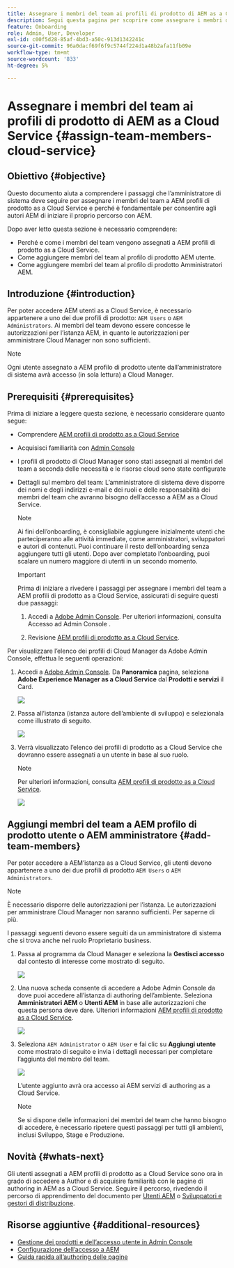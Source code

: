 ```yaml
---
title: Assegnare i membri del team ai profili di prodotto di AEM as a Cloud Service
description: Segui questa pagina per scoprire come assegnare i membri del team a AEM profili di prodotto as a Cloud Service
feature: Onboarding
role: Admin, User, Developer
exl-id: c00f5d28-85af-4bd3-a50c-913d1342241c
source-git-commit: 96a0dacf69f6f9c5744f224d1a48b2afa11fb09e
workflow-type: tm+mt
source-wordcount: '833'
ht-degree: 5%

---
```


# Assegnare i membri del team ai profili di prodotto di AEM as a Cloud Service {#assign-team-members-cloud-service}

## Obiettivo {#objective}

Questo documento aiuta a comprendere i passaggi che l’amministratore di sistema deve seguire per assegnare i membri del team a AEM profili di prodotto as a Cloud Service e perché è fondamentale per consentire agli autori AEM di iniziare il proprio percorso con AEM.

Dopo aver letto questa sezione è necessario comprendere:

* Perché e come i membri del team vengono assegnati a AEM profili di prodotto as a Cloud Service.
* Come aggiungere membri del team al profilo di prodotto AEM utente.
* Come aggiungere membri del team al profilo di prodotto Amministratori AEM.


## Introduzione {#introduction}

Per poter accedere AEM utenti as a Cloud Service, è necessario appartenere a uno dei due profili di prodotto:  `AEM Users` o `AEM Administrators`. Ai membri del team devono essere concesse le autorizzazioni per l’istanza AEM, in quanto le autorizzazioni per amministrare Cloud Manager non sono sufficienti.

>[!NOTE]
>Ogni utente assegnato a AEM profilo di prodotto utente dall’amministratore di sistema avrà accesso (in sola lettura) a Cloud Manager.

## Prerequisiti {#prerequisites}

Prima di iniziare a leggere questa sezione, è necessario considerare quanto segue:

* Comprendere [AEM profili di prodotto as a Cloud Service](https://experienceleague.adobe.com/docs/experience-manager-cloud-service/onboarding/onboarding-concepts/aem-cs-team-product-profiles.html?lang=en#aem-product-profiles)
* Acquisisci familiarità con [Admin Console](https://experienceleague.adobe.com/docs/experience-manager-cloud-service/onboarding/onboarding-concepts/admin-console.html?lang=en)
* I profili di prodotto di Cloud Manager sono stati assegnati ai membri del team a seconda delle necessità e le risorse cloud sono state configurate
* Dettagli sul membro del team: L’amministratore di sistema deve disporre dei nomi e degli indirizzi e-mail e dei ruoli e delle responsabilità dei membri del team che avranno bisogno dell’accesso a AEM as a Cloud Service.

   >[!NOTE]
   >Ai fini dell’onboarding, è consigliabile aggiungere inizialmente utenti che parteciperanno alle attività immediate, come amministratori, sviluppatori e autori di contenuti. Puoi continuare il resto dell’onboarding senza aggiungere tutti gli utenti. Dopo aver completato l’onboarding, puoi scalare un numero maggiore di utenti in un secondo momento.


   >[!IMPORTANT]
   >Prima di iniziare a rivedere i passaggi per assegnare i membri del team a AEM profili di prodotto as a Cloud Service, assicurati di seguire questi due passaggi:
   >
   >1. Accedi a [Adobe Admin Console](https://experienceleague.adobe.com/docs/experience-manager-cloud-service/onboarding/onboarding-concepts/admin-console.html?lang=en). Per ulteriori informazioni, consulta Accesso ad Admin Console .
   >
   >1. Revisione [AEM profili di prodotto as a Cloud Service](https://experienceleague.adobe.com/docs/experience-manager-cloud-service/onboarding/onboarding-concepts/aem-cs-team-product-profiles.html?lang=en#aem-product-profiles).


Per visualizzare l’elenco dei profili di Cloud Manager da Adobe Admin Console, effettua le seguenti operazioni:

1. Accedi a [Adobe Admin Console](https://adminconsole.adobe.com/). Da **Panoramica** pagina, seleziona **Adobe Experience Manager as a Cloud Service** dal **Prodotti e servizi** il Card.

   ![](/help/journey-onboarding/assets/assign-team1.png)

1. Passa all’istanza (istanza autore dell’ambiente di sviluppo) e selezionala come illustrato di seguito.

   ![](/help/journey-onboarding/assets/cloud-profiles-1.png)


1. Verrà visualizzato l’elenco dei profili di prodotto as a Cloud Service che dovranno essere assegnati a un utente in base al suo ruolo.

   >[!NOTE]
   >Per ulteriori informazioni, consulta [AEM profili di prodotto as a Cloud Service](https://experienceleague.adobe.com/docs/experience-manager-cloud-service/onboarding/onboarding-concepts/aem-cs-team-product-profiles.html?lang=en#aem-product-profiles).

   ![](/help/journey-onboarding/assets/cloud-profiles-2.png)


## Aggiungi membri del team a AEM profilo di prodotto utente o AEM amministratore {#add-team-members}

Per poter accedere a AEM’istanza as a Cloud Service, gli utenti devono appartenere a uno dei due profili di prodotto `AEM Users` o `AEM Administrators`.

>[!NOTE]
>È necessario disporre delle autorizzazioni per l’istanza. Le autorizzazioni per amministrare Cloud Manager non saranno sufficienti. Per saperne di più.

I passaggi seguenti devono essere seguiti da un amministratore di sistema che si trova anche nel ruolo Proprietario business.

1. Passa al programma da Cloud Manager e seleziona la **Gestisci accesso** dal contesto di interesse come mostrato di seguito.

   ![](/help/journey-onboarding/assets/add-team1.png)

1. Una nuova scheda consente di accedere a Adobe Admin Console da dove puoi accedere all’istanza di authoring dell’ambiente. Seleziona **Amministratori AEM** o **Utenti AEM** in base alle autorizzazioni che questa persona deve dare. Ulteriori informazioni [AEM profili di prodotto as a Cloud Service](https://experienceleague.adobe.com/docs/experience-manager-cloud-service/onboarding/onboarding-concepts/aem-cs-team-product-profiles.html?lang=en#aem-product-profiles).

   ![](/help/journey-onboarding/assets/add-team2.png)

1. Seleziona `AEM Administrator` o `AEM User` e fai clic su **Aggiungi utente** come mostrato di seguito e invia i dettagli necessari per completare l’aggiunta del membro del team.

   ![](/help/journey-onboarding/assets/add-team3.png)

   L’utente aggiunto avrà ora accesso ai AEM servizi di authoring as a Cloud Service.

   >[!NOTE]
   >Se si dispone delle informazioni dei membri del team che hanno bisogno di accedere, è necessario ripetere questi passaggi per tutti gli ambienti, inclusi Sviluppo, Stage e Produzione.


## Novità {#whats-next}

Gli utenti assegnati a AEM profili di prodotto as a Cloud Service sono ora in grado di accedere a Author e di acquisire familiarità con le pagine di authoring in AEM as a Cloud Service. Seguire il percorso, rivedendo il percorso di apprendimento del documento per [Utenti AEM](/help/journey-onboarding/sysadmin/learning-path-aem-users.md) o [Sviluppatori e gestori di distribuzione](/help/journey-onboarding/sysadmin/learning-path-developers-deploymentmanagers.md).

## Risorse aggiuntive {#additional-resources}

* [Gestione dei prodotti e dell’accesso utente in Admin Console](https://experienceleague.adobe.com/docs/experience-manager-cloud-service/security/ims-support.html?lang=en#managing-products-and-user-access-in-admin-console)
* [Configurazione dell’accesso a AEM](https://experienceleague.adobe.com/docs/experience-manager-learn/cloud-service/accessing/walk-through.html?lang=en)
* [Guida rapida all’authoring delle pagine](https://experienceleague.adobe.com/docs/experience-manager-cloud-service/sites/authoring/getting-started/quick-start.html?lang=en)
